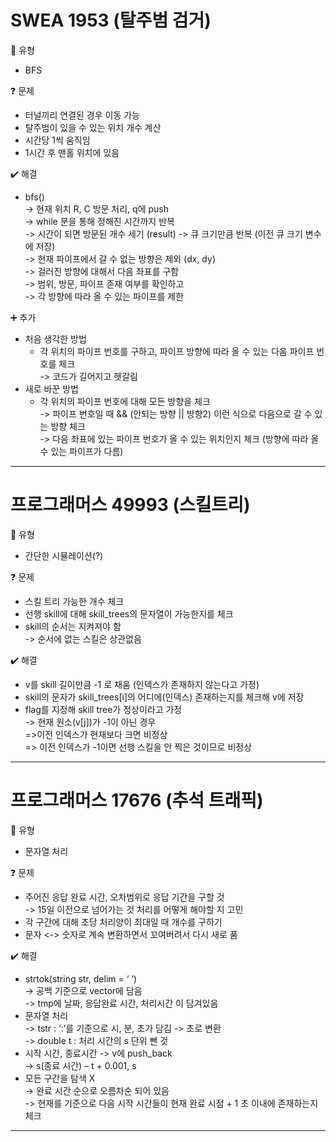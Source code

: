 # SWEA 1953 (탈주범 검거)
:pushpin: 유형  
* BFS  

:question: 문제  
* 터널끼리 연결된 경우 이동 가능    
* 탈주범이 있을 수 있는 위치 개수 계산    
* 시간당 1씩 움직임
* 1시간 후 맨홀 위치에 있음  

:heavy_check_mark: 해결  
* bfs()  
	-> 현재 위치 R, C 방문 처리, q에 push  
	-> while 문을 통해 정해진 시간까지 반복  
	-> 시간이 되면 방문된 개수 세기 (result)
	-> 큐 크기만큼 반복 (이전 큐 크기 변수에 저장)  
	-> 현재 파이프에서 갈 수 없는 방향은 제외 (dx, dy)  
	-> 걸러진 방향에 대해서 다음 좌표를 구함  
	-> 범위, 방문, 파이프 존재 여부를 확인하고  
	-> 각 방향에 따라 올 수 있는 파이프를 제한

:heavy_plus_sign: 추가
* 처음 생각한 방법  
  * 각 위치의 파이프 번호를 구하고, 파이프 방향에 따라 올 수 있는 다음 파이프 번호를 체크  
    -> 코드가 길어지고 헷갈림  
* 새로 바꾼 방법  
  * 각 위치의 파이프 번호에 대해 모든 방향을 체크  
    -> 파이프 번호일 때 && (안되는 방향 || 방향2) 이런 식으로 다음으로 갈 수 있는 방향 체크  
	-> 다음 좌표에 있는 파이프 번호가 올 수 있는 위치인지 체크 (방향에 따라 올 수 있는 파이프가 다름)  

---  

# 프로그래머스 49993 (스킬트리)
:pushpin: 유형  
* 간단한 시뮬레이션(?)  

:question: 문제  
* 스킬 트리 가능한 개수 체크  
* 선행 skill에 대해 skill_trees의 문자열이 가능한지를 체크  
* skill의 순서는 지켜져야 함  
	-> 순서에 없는 스킬은 상관없음  

:heavy_check_mark: 해결  
* v를 skill 길이만큼 -1 로 채움 (인덱스가 존재하지 않는다고 가정)  
* skill의 문자가 skill_trees[i]의 어디에(인덱스) 존재하는지를 체크해 v에 저장  
* flag를 지정해 skill tree가 정상이라고 가정  
	-> 현재 원소(v[j])가 -1이 아닌 경우  
		  =>이전 인덱스가 현재보다 크면 비정상  
		  => 이전 인덱스가 -1이면 선행 스킬을 안 찍은 것이므로 비정상  

---  

# 프로그래머스 17676 (추석 트래픽)
:pushpin: 유형  
* 문자열 처리  

:question: 문제  
* 주어진 응답 완료 시간, 오차범위로 응답 기간을 구할 것  
	-> 15일 이전으로 넘어가는 것 처리를 어떻게 해야할 지 고민  
* 각 구간에 대해 초당 처리양이 최대일 때 개수를 구하기  
* 문자 <-> 숫자로 계속 변환하면서 꼬여버려서 다시 새로 품  

:heavy_check_mark: 해결  
* strtok(string str, delim = ‘ ‘)  
	-> 공백 기준으로 vector에 담음  
	-> tmp에 날짜, 응답완료 시간, 처리시간 이 담겨있음    
* 문자열 처리  
	-> tstr : ‘:’를 기준으로 시, 분, 초가 담김 -> 초로 변환  
	-> double t : 처리 시간의 s 단위 뺀 것  
* 시작 시간, 종료시간 -> v에 push_back  
	-> s(종료 시간) – t + 0.001, s  
* 모든 구간을 탐색 X  
	-> 완료 시간 순으로 오름차순 되어 있음  
	-> 현재를 기준으로 다음 시작 시간들이 현재 완료 시점 + 1 초 이내에 존재하는지 체크  

---  
